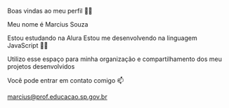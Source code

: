 Boas vindas ao meu perfil 👨‍🏫

Meu nome é Marcius Souza

Estou estudando na Alura
Estou me desenvolvendo na linguagem JavaScript 👨‍💻

Utilizo esse espaço para minha organização e compartilhamento dos meu projetos desenvolvidos

Você pode entrar em contato comigo 📫

marcius@prof.educacao.sp.gov.br
